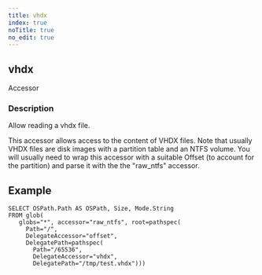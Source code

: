 ```yaml
---
title: vhdx
index: true
noTitle: true
no_edit: true
---
```




<div class="vql_item"></div>


## vhdx
<span class='vql_type pull-right page-header'>Accessor</span>


### Description

Allow reading a vhdx file.

This accessor allows access to the content of VHDX files. Note that usually
VHDX files are disk images with a partition table and an NTFS volume. You
will usually need to wrap this accessor with a suitable Offset (to account
for the partition) and parse it with the the "raw_ntfs" accessor.

## Example

```vql
SELECT OSPath.Path AS OSPath, Size, Mode.String
FROM glob(
   globs="*", accessor="raw_ntfs", root=pathspec(
     Path="/",
     DelegateAccessor="offset",
     DelegatePath=pathspec(
       Path="/65536",
       DelegateAccessor="vhdx",
       DelegatePath="/tmp/test.vhdx")))
```



